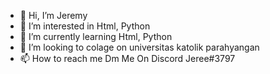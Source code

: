 - 👋 Hi, I’m Jeremy
- 👀 I’m interested in Html, Python 
- 🌱 I’m currently learning Html, Python 
- 💞️ I’m looking to colage on universitas katolik parahyangan
- 📫 How to reach me Dm Me On Discord Jeree#3797
